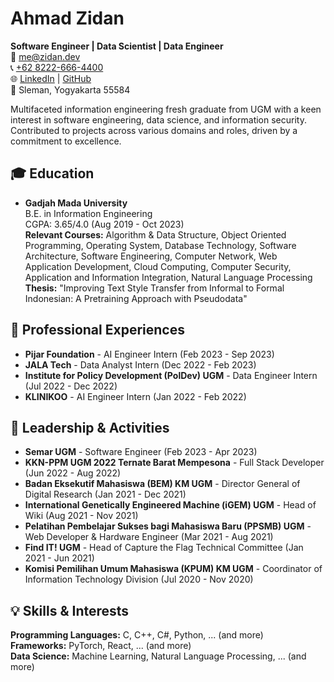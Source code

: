 <!-- ### Hi there 👋 -->

# Ahmad Zidan
**Software Engineer | Data Scientist | Data Engineer**  
📧 [me@zidan.dev](mailto:me@zidan.dev)  
📞 [+62 8222-666-4400](http://wa.me/+6282226664400)  
🌐 [LinkedIn](https://linkedin.com/in/a-zidan) | [GitHub](https://github.com/lan666as)  
📍 Sleman, Yogyakarta 55584

Multifaceted information engineering fresh graduate from UGM with a keen interest in software engineering, data science, and information security. Contributed to projects across various domains and roles, driven by a commitment to excellence.

## 🎓 Education

- **Gadjah Mada University**  
  B.E. in Information Engineering  
  CGPA: 3.65/4.0 (Aug 2019 - Oct 2023)  
  **Relevant Courses:** Algorithm & Data Structure, Object Oriented Programming, Operating System, Database Technology, Software Architecture, Software Engineering, Computer Network, Web Application Development, Cloud Computing, Computer Security, Application and Information Integration, Natural Language Processing
  **Thesis:** "Improving Text Style Transfer from Informal to Formal Indonesian: A Pretraining Approach with Pseudodata"

## 💼 Professional Experiences

- **Pijar Foundation** - AI Engineer Intern (Feb 2023 - Sep 2023)
- **JALA Tech** - Data Analyst Intern (Dec 2022 - Feb 2023)
- **Institute for Policy Development (PolDev) UGM** - Data Engineer Intern (Jul 2022 - Dec 2022)
- **KLINIKOO** - AI Engineer Intern (Jan 2022 - Feb 2022)

## 🌟 Leadership & Activities

- **Semar UGM** - Software Engineer (Feb 2023 - Apr 2023)
- **KKN-PPM UGM 2022 Ternate Barat Mempesona** - Full Stack Developer (Jun 2022 - Aug 2022)
- **Badan Eksekutif Mahasiswa (BEM) KM UGM** - Director General of Digital Research (Jan 2021 - Dec 2021)
- **International Genetically Engineered Machine (iGEM) UGM** - Head of Wiki (Aug 2021 - Nov 2021)
- **Pelatihan Pembelajar Sukses bagi Mahasiswa Baru (PPSMB) UGM** - Web Developer & Hardware Engineer (Mar 2021 - Aug 2021)
- **Find IT! UGM** - Head of Capture the Flag Technical Committee (Jan 2021 - Jun 2021)
- **Komisi Pemilihan Umum Mahasiswa (KPUM) KM UGM** - Coordinator of Information Technology Division (Jul 2020 - Nov 2020)

## 💡 Skills & Interests

**Programming Languages:** C, C++, C#, Python, ... (and more)  
**Frameworks:** PyTorch, React, ... (and more)  
**Data Science:** Machine Learning, Natural Language Processing, ... (and more)

<!--
**lan666as/lan666as** is a ✨ _special_ ✨ repository because its `README.md` (this file) appears on your GitHub profile.

Here are some ideas to get you started:

- 🔭 I’m currently working on ...
- 🌱 I’m currently learning ...
- 👯 I’m looking to collaborate on ...
- 🤔 I’m looking for help with ...
- 💬 Ask me about ...
- 📫 How to reach me: ...
- 😄 Pronouns: ...
- ⚡ Fun fact: ...
-->

